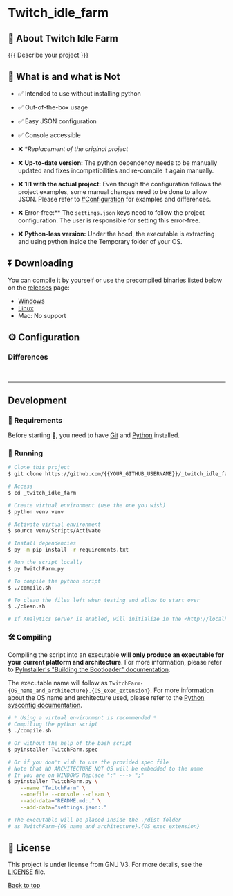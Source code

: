 # Twitch_idle_farm

## 🎯 About Twitch Idle Farm

{{{   Describe your project   }}}

## 📛 What is and what is Not

* ✅ Intended to use without installing python

* ✅ Out-of-the-box usage

* ✅ Easy JSON configuration

* ✅ Console accessible

* ❌ **Replacement of the original project*

* ❌ **Up-to-date version:** The python dependency needs to be manually updated and fixes incompatibilities and re-compile it again manually.

* ❌ **1:1 with the actual project:** Even though the configuration follows the project examples, some manual changes need to be done to allow JSON. Please refer to [#Configuration]() for examples and differences.

* ❌ Error-free:** The `settings.json` keys need to follow the project configuration. The user is responsible for setting this error-free.

* ❌ **Python-less version:** Under the hood, the executable is extracting and using python inside the Temporary folder of your OS.

## ⏬ Downloading

You can compile it by yourself or use the precompiled binaries listed below on the [releases]() page:

* [Windows]()
* [Linux]()
* Mac: No support

## ⚙️ Configuration

### Differences

<br>

---

## Development

### 📂 Requirements

Before starting :checkered_flag:, you need to have [Git](https://git-scm.com) and [Python]() installed.

### 🚀 Running

```bash
# Clone this project
$ git clone https://github.com/{{YOUR_GITHUB_USERNAME}}/_twitch_idle_farm

# Access
$ cd _twitch_idle_farm

# Create virtual environment (use the one you wish)
$ python venv venv

# Activate virtual environment
$ source venv/Scripts/Activate

# Install dependencies
$ py -m pip install -r requirements.txt

# Run the script locally
$ py TwitchFarm.py

# To compile the python script
$ ./compile.sh

# To clean the files left when testing and allow to start over
$ ./clean.sh

# If Analytics server is enabled, will initialize in the <http://localhost:5000>
```

### 🛠️ Compiling

Compiling the script into an executable **will only produce an executable for your current platform and architecture**. For more information, please refer to [PyInstaller's "Building the Bootloader" documentation](https://pyinstaller.readthedocs.io/en/stable/bootloader-building.html).

The executable name will follow as `TwitchFarm-{OS_name_and_architecture}.{OS_exec_extension}`.
For more information about the OS name and architecture used, please refer to the [Python sysconfig documentation](https://docs.python.org/3/library/sysconfig.html#sysconfig.get_platform).

```bash
# * Using a virtual environment is recommended *
# Compiling the python script
$ ./compile.sh

# Or without the help of the bash script
$ pyinstaller TwitchFarm.spec

# Or if you don't wish to use the provided spec file
# Note that NO ARCHITECTURE NOT OS will be embedded to the name
# If you are on WINDOWS Replace ":" ---> ";"
$ pyinstaller TwitchFarm.py \
    --name "TwitchFarm" \
    --onefile --console --clean \
    --add-data="README.md:." \
    --add-data="settings.json:."

# The executable will be placed inside the ./dist folder
# as TwitchFarm-{OS_name_and_architecture}.{OS_exec_extension}
```

## 📝 License

This project is under license from GNU V3. For more details, see the [LICENSE](LICENSE.md) file.

<a href="#top">Back to top</a>
